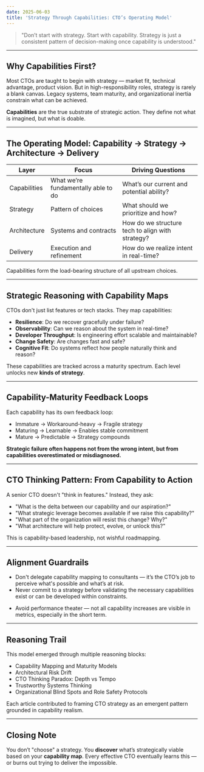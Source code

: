 ```yaml
---
date: 2025-06-03
title: 'Strategy Through Capabilities: CTO’s Operating Model'
---
```



> "Don’t start with strategy. Start with capability. Strategy is just a consistent pattern of decision-making once capability is understood."

---

## Why Capabilities First?

Most CTOs are taught to begin with strategy — market fit, technical advantage, product vision. But in high-responsibility roles, strategy is rarely a blank canvas. Legacy systems, team maturity, and organizational inertia constrain what can be achieved.

**Capabilities** are the true substrate of strategic action. They define not what is imagined, but what is doable.

---

## The Operating Model: Capability → Strategy → Architecture → Delivery

| Layer        | Focus                               | Driving Questions                                |
| ------------ | ----------------------------------- | ------------------------------------------------ |
| Capabilities | What we’re fundamentally able to do | What’s our current and potential ability?        |
| Strategy     | Pattern of choices                  | What should we prioritize and how?               |
| Architecture | Systems and contracts               | How do we structure tech to align with strategy? |
| Delivery     | Execution and refinement            | How do we realize intent in real-time?           |


Capabilities form the load-bearing structure of all upstream choices.

---

## Strategic Reasoning with Capability Maps

CTOs don't just list features or tech stacks. They map capabilities:

- **Resilience**: Do we recover gracefully under failure?
- **Observability**: Can we reason about the system in real-time?
- **Developer Throughput**: Is engineering effort scalable and maintainable?
- **Change Safety**: Are changes fast and safe?
- **Cognitive Fit**: Do systems reflect how people naturally think and reason?

These capabilities are tracked across a maturity spectrum. Each level unlocks new **kinds of strategy**.

---

## Capability-Maturity Feedback Loops

Each capability has its own feedback loop:

- Immature → Workaround-heavy → Fragile strategy
- Maturing → Learnable → Enables stable commitment
- Mature → Predictable → Strategy compounds

**Strategic failure often happens not from the wrong intent, but from capabilities overestimated or misdiagnosed.**

---

## CTO Thinking Pattern: From Capability to Action

A senior CTO doesn't "think in features." Instead, they ask:

- "What is the delta between our capability and our aspiration?"
- "What strategic leverage becomes available if we raise this capability?"
- "What part of the organization will resist this change? Why?"
- "What architecture will help protect, evolve, or unlock this?"

This is capability-based leadership, not wishful roadmapping.

--- 

## Alignment Guardrails

- Don't delegate capability mapping to consultants — it’s the CTO’s job to perceive what's possible and what’s at risk.
- Never commit to a strategy before validating the necessary capabilities exist or can be developed within constraints.
* Avoid performance theater — not all capability increases are visible in metrics, especially in the short term.

---

## Reasoning Trail

This model emerged through multiple reasoning blocks:

- Capability Mapping and Maturity Models
- Architectural Risk Drift
- CTO Thinking Paradox: Depth vs Tempo
- Trustworthy Systems Thinking
- Organizational Blind Spots and Role Safety Protocols

Each article contributed to framing CTO strategy as an emergent pattern grounded in capability realism.

---

## Closing Note

You don’t "choose" a strategy. You **discover** what’s strategically viable based on your **capability map**. Every effective CTO eventually learns this — or burns out trying to deliver the impossible.
